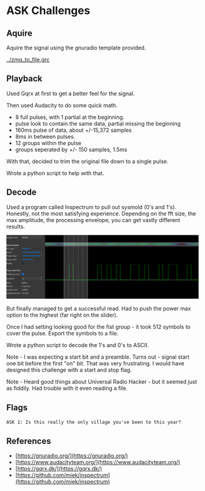 # ASK Challenges



## Aquire

Aquire the signal using the gnuradio template provided.

[../zmq_to_file.grc](../zmq_to_file.grc)

## Playback

Used Gqrx at first to get a better feel for the signal.

Then used Audacity to do some quick math.

- 8 full pulses, with 1 partial at the beginning.
- pulse look to contain the same data, partial missing the beginning
- 160ms pulse of data, about +/-15,372 samples
- 8ms in between pulses.
- 12 groups within the pulse
- groups seperated by +/- 150 samples, 1.5ms

With that, decided to trim the original file down to a single pulse.

Wrote a python script to help with that.

## Decode

Used a program called Inspectrum to pull out sysmold (0's and 1's). Honestly, not the most satisfying experience.  Depending on the fft size, the max amplitude, the processing envelope, you can get vastly different results.

![](inspectrum_decode.png)

But finally managed to get a successful read. Had to push the power max option to the highest (far right on the slider).

Once I had setting looking good for the fist group - it took 512 symbols to cover the pulse. Export the symbols to a file.

Wrote a python script to decode the 1's and 0's to ASCII.

Note - I was expecting a start bit and a preamble. Turns out - signal start one bit before the first "on" bit. That was very frustrating. I would have designed this challenge with a start and stop flag.

Note - Heard good things about Universal Radio Hacker - but it seemed just as fiddily. Had trouble with it even reading a file.

## Flags

```text
ASK 1: Is this really the only village you've been to this year?
```

## References

- [https://gnuradio.org/](https://gnuradio.org/)
- [https://www.audacityteam.org/](https://www.audacityteam.org/)
- [https://gqrx.dk/](https://gqrx.dk/)
- [https://github.com/miek/inspectrum](https://github.com/miek/inspectrum)